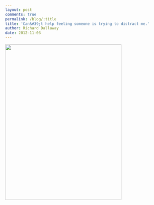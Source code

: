 ```yaml
---
layout: post
comments: true
permalink: /blog/:title
title: 'Can&#39;t help feeling someone is trying to distract me.'
author: Richard Dallaway
date: 2012-11-03
---
```


<div>
<a href="http://static.skitters.dallaway.com/Tphoto.JPG">
<img width="374" src="http://static.skitters.dallaway.com/Tphoto.JPG.500.JPG" height="500">
</a>
</div>
    
